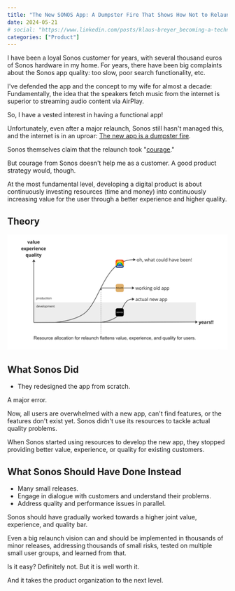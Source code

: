 ```yaml
---
title: "The New SONOS App: A Dumpster Fire That Shows How Not to Relaunch an App"
date: 2024-05-21
# social: "https://www.linkedin.com/posts/klaus-breyer_becoming-a-technical-leader-gerald-m-weinberg-activity-7192097399408869376-E0gp?"
categories: ["Product"]
---
```


I have been a loyal Sonos customer for years, with several thousand euros of Sonos hardware in my home. For years, there have been big complaints about the Sonos app quality: too slow, poor search functionality, etc.

I've defended the app and the concept to my wife for almost a decade: Fundamentally, the idea that the speakers fetch music from the internet is superior to streaming audio content via AirPlay.

So, I have a vested interest in having a functional app!

Unfortunately, even after a major relaunch, Sonos still hasn't managed this, and the internet is in an uproar: [The new app is a dumpster fire](https://www.reddit.com/r/sonos/s/kPXqQcLcCA).

Sonos themselves claim that the relaunch took "[courage](https://www.macrumors.com/2024/05/10/sonos-said-rolling-out-widely-criticized-app-redesign-took-courage/)."

But courage from Sonos doesn't help me as a customer. A good product strategy would, though.

At the most fundamental level, developing a digital product is about continuously investing resources (time and money) into continuously increasing value for the user through a better experience and higher quality.

## Theory

![](sonos-linkedin.png)

## What Sonos Did

- They redesigned the app from scratch.

A major error.

Now, all users are overwhelmed with a new app, can't find features, or the features don't exist yet. Sonos didn't use its resources to tackle actual quality problems.

When Sonos started using resources to develop the new app, they stopped providing better value, experience, or quality for existing customers.

## What Sonos Should Have Done Instead

- Many small releases.
- Engage in dialogue with customers and understand their problems.
- Address quality and performance issues in parallel.

Sonos should have gradually worked towards a higher joint value, experience, and quality bar.

Even a big relaunch vision can and should be implemented in thousands of minor releases, addressing thousands of small risks, tested on multiple small user groups, and learned from that.

Is it easy? Definitely not. But it is well worth it.

And it takes the product organization to the next level.
